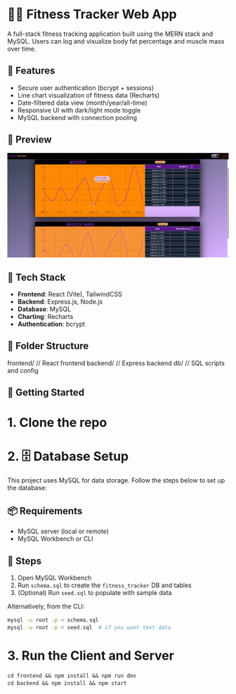 # 🏋️‍♂️ Fitness Tracker Web App

A full-stack fitness tracking application built using the MERN stack and MySQL. Users can log and visualize body fat percentage and muscle mass over time.

## 🚀 Features

- Secure user authentication (bcrypt + sessions)
- Line chart visualization of fitness data (Recharts)
- Date-filtered data view (month/year/all-time)
- Responsive UI with dark/light mode toggle
- MySQL backend with connection pooling

## 📸 Preview

![App Screenshot](./docs/image.png)

## 🔧 Tech Stack

- **Frontend**: React (Vite), TailwindCSS
- **Backend**: Express.js, Node.js
- **Database**: MySQL
- **Charting**: Recharts
- **Authentication**: bcrypt

## 📂 Folder Structure

frontend/ // React frontend
backend/ // Express backend
db/ // SQL scripts and config

## 📌 Getting Started

# 1. Clone the repo

# 2. 🗄️ Database Setup

This project uses MySQL for data storage. Follow the steps below to set up the database:

## 📦 Requirements

- MySQL server (local or remote)
- MySQL Workbench or CLI

## 🔧 Steps

1. Open MySQL Workbench
2. Run `schema.sql` to create the `fitness_tracker` DB and tables
3. (Optional) Run `seed.sql` to populate with sample data

Alternatively, from the CLI:

```bash
mysql -u root -p < schema.sql
mysql -u root -p < seed.sql  # if you want test data
```

# 3. Run the Client and Server
`cd frontend && npm install && npm run dev`  
`cd backend && npm install && npm start`
